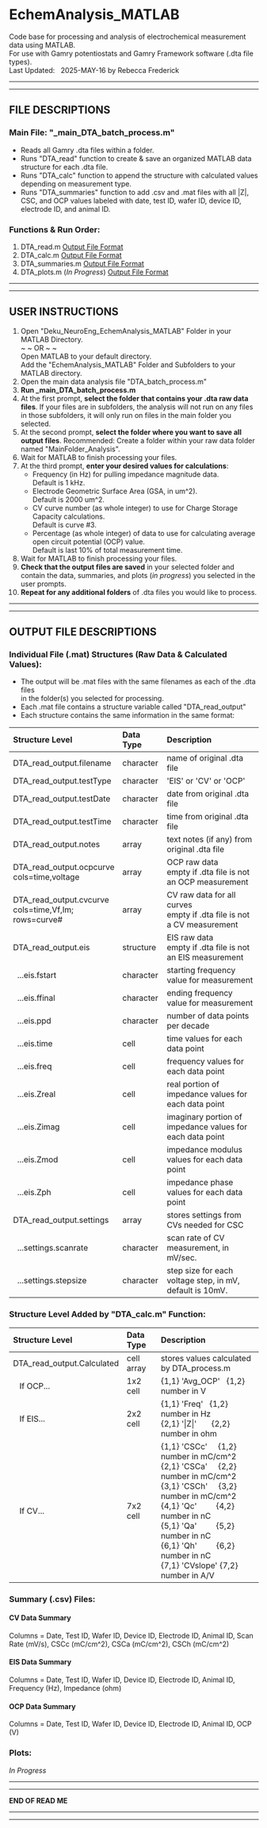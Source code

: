 # EchemAnalysis_MATLAB
Code base for processing and analysis of electrochemical measurement data using MATLAB. <br/>
For use with Gamry potentiostats and Gamry Framework software (.dta file types). <br/>
Last Updated: &nbsp; 2025-MAY-16 by Rebecca Frederick

**********************************************************************************************************
**********************************************************************************************************
## FILE DESCRIPTIONS

### Main File: "_main_DTA_batch_process.m"
- Reads all Gamry .dta files within a folder. 
- Runs "DTA_read" function to create & save an organized MATLAB data structure for each .dta file. 
- Runs "DTA_calc" function to append the structure with calculated values depending on measurement type. 
- Runs "DTA_summaries" function to add .csv and .mat files with all |Z|, CSC, and OCP values labeled with date, test ID, wafer ID, device ID, electrode ID, and animal ID. 

### Functions & Run Order:
1. DTA_read.m [Output File Format](#individual-file-mat-structures-raw-data--calculated-values)
2. DTA_calc.m [Output File Format](#structure-level-added-by-dta_calcm-function)
3. DTA_summaries.m [Output File Format](#summary-csv-files)
4. DTA_plots.m (*In Progress*) [Output File Format](#plots)

**********************************************************************************************************
**********************************************************************************************************
## USER INSTRUCTIONS

1. Open "Deku_NeuroEng_EchemAnalysis_MATLAB" Folder in your MATLAB Directory. <br/>
~ ~ OR ~ ~ <br/>
Open MATLAB to your default directory. <br/>
Add the "EchemAnalysis_MATLAB" Folder and Subfolders to your MATLAB directory.
2. Open the main data analysis file "DTA_batch_process.m"
3. **Run _main_DTA_batch_process.m**
4. At the first prompt, **select the folder that contains your .dta raw data files**.
   If your files are in subfolders, the analysis will not run on any files in
   those subfolders, it will only run on files in the main folder you selected.
5. At the second prompt, **select the folder where you want to save all output files**.
   Recommended: Create a folder within your raw data folder named "MainFolder_Analysis".
6. Wait for MATLAB to finish processing your files.
7. At the third prompt, **enter your desired values for calculations**:
   - Frequency (in Hz) for pulling impedance magnitude data. <br/>
     Default is 1 kHz.
   - Electrode Geometric Surface Area (GSA, in um^2). <br/>
     Default is 2000 um^2. 
   - CV curve number (as whole integer) to use for Charge Storage Capacity calculations. <br/>
     Default is curve #3. 
   - Percentage (as whole integer) of data to use for calculating average open circuit potential (OCP) value. <br/>
     Default is last 10% of total measurement time. 
8. Wait for MATLAB to finish processing your files.
9. **Check that the output files are saved** in your selected folder and 
   contain the data, summaries, and plots (*in progress*) you selected in the user prompts.
10. **Repeat for any additional folders** of .dta files you would like to process.

**********************************************************************************************************
**********************************************************************************************************
## OUTPUT FILE DESCRIPTIONS

### Individual File (.mat) Structures (Raw Data & Calculated Values):

- The output will be .mat files with the same filenames as each of the .dta files <br/>
  in the folder(s) you selected for processing.
- Each .mat file contains a structure variable called "DTA_read_output"
- Each structure contains the same information in the same format:

| Structure Level                   | Data Type  | Description |
| :-------------------------------- | :--------  | :----------------------------------------------------- |
| DTA_read_output.filename          | character	 | name of original .dta file |
| DTA_read_output.testType	        | character	 | 'EIS' or 'CV' or 'OCP' |
| DTA_read_output.testDate	        | character	 | date from original .dta file |
| DTA_read_output.testTime	        | character	 | time from original .dta file |
| DTA_read_output.notes	            | array	     | text notes (if any) from original .dta file |
| DTA_read_output.ocpcurve <br/> cols=time,voltage	                | array	     | OCP raw data <br/> empty if .dta file is not an OCP measurement |
| DTA_read_output.cvcurve <br/> cols=time,Vf,Im; <br/> rows=curve#  | array		   | CV raw data for all curves <br/> empty if .dta file is not a CV measurement |
| DTA_read_output.eis	              |	structure	 | EIS raw data <br/> empty if .dta file is not an EIS measurement |
| &nbsp;&nbsp;...eis.fstart	        | character	 | starting frequency value for measurement |
| &nbsp;&nbsp;...eis.ffinal         | character	 | ending frequency value for measurement |
| &nbsp;&nbsp;...eis.ppd            | character	 | number of data points per decade |
| &nbsp;&nbsp;...eis.time	          | cell	 	   | time values for each data point |
| &nbsp;&nbsp;...eis.freq	          | cell		   | frequency values for each data point |
| &nbsp;&nbsp;...eis.Zreal		      | cell		   | real portion of impedance values for each data point |
| &nbsp;&nbsp;...eis.Zimag		      | cell		   | imaginary portion of impedance values for each data point |
| &nbsp;&nbsp;...eis.Zmod	        	| cell		   | impedance modulus values for each data point |
| &nbsp;&nbsp;...eis.Zph	        	| cell		   | impedance phase values for each data point |
| DTA_read_output.settings	        | array		   | stores settings from CVs needed for CSC |
| &nbsp;&nbsp;...settings.scanrate	| character	 | scan rate of CV measurement, in mV/sec. |
| &nbsp;&nbsp;...settings.stepsize	| character	 | step size for each voltage step, in mV, default is 10mV. |

### Structure Level Added by "DTA_calc.m" Function:

| Structure Level                   | Data Type  | Description |
| :-------------------------------- | :--------  | :----------------------------------------------------- |
| DTA_read_output.Calculated	      | cell array | stores values calculated by DTA_process.m |
| &nbsp;&nbsp; If OCP...			      | 1x2 cell   | {1,1} 'Avg_OCP'	&nbsp; {1,2} number in V | |
| &nbsp;&nbsp; If EIS...			      | 2x2 cell	 | {1,1} 'Freq' 	&nbsp; {1,2} number in Hz <br/> {2,1} '&#124;Z&#124;'  &nbsp; &nbsp; &nbsp; {2,2} number in ohm |
| &nbsp;&nbsp; If CV...			        | 7x2 cell	 | {1,1} 'CSCc' &nbsp; &nbsp; {1,2} number in mC/cm^2 <br/> {2,1} 'CSCa' &nbsp; &nbsp;  {2,2} number in mC/cm^2 <br/> {3,1} 'CSCh' &nbsp; &nbsp; {3,2} number in mC/cm^2 <br/> {4,1} 'Qc' &nbsp; &nbsp; &nbsp; &nbsp; {4,2} number in nC <br/> {5,1} 'Qa' &nbsp; &nbsp; &nbsp; &nbsp; {5,2} number in nC <br/> {6,1} 'Qh' &nbsp; &nbsp; &nbsp; &nbsp; {6,2} number in nC <br/> {7,1} 'CVslope' {7,2} number in A/V |

### Summary (.csv) Files:
#### CV Data Summary
Columns = Date, Test ID, Wafer ID, Device ID, Electrode ID, Animal ID, Scan Rate (mV/s), CSCc (mC/cm^2), CSCa (mC/cm^2), CSCh (mC/cm^2)
#### EIS Data Summary
Columns = Date, Test ID, Wafer ID, Device ID, Electrode ID, Animal ID, Frequency (Hz), Impedance (ohm)
#### OCP Data Summary
Columns = Date, Test ID, Wafer ID, Device ID, Electrode ID, Animal ID, OCP (V)

### Plots:
*In Progress*

**********************************************************************************************************
**********************************************************************************************************
**END OF READ ME**
**********************************************************************************************************
**********************************************************************************************************

